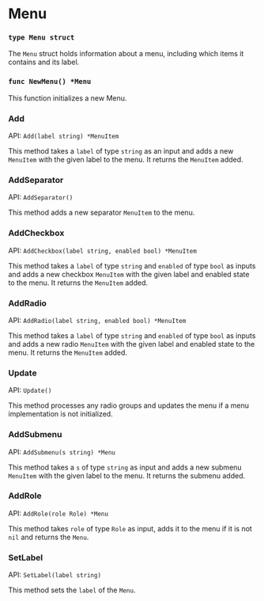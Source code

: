 # Menu

### `type Menu struct`

The `Menu` struct holds information about a menu, including which items it contains and its label.

### `func NewMenu() *Menu`

This function initializes a new Menu.

### Add

API: `Add(label string) *MenuItem`

This method takes a `label` of type `string` as an input and adds a new `MenuItem` with the given label to the menu. It returns the `MenuItem` added.

### AddSeparator

API: `AddSeparator()`

This method adds a new separator `MenuItem` to the menu.

### AddCheckbox

API: `AddCheckbox(label string, enabled bool) *MenuItem`

This method takes a `label` of type `string` and `enabled` of type `bool` as inputs and adds a new checkbox `MenuItem` with the given label and enabled state to the menu. It returns the `MenuItem` added.

### AddRadio

API: `AddRadio(label string, enabled bool) *MenuItem`

This method takes a `label` of type `string` and `enabled` of type `bool` as inputs and adds a new radio `MenuItem` with the given label and enabled state to the menu. It returns the `MenuItem` added.

### Update

API: `Update()`

This method processes any radio groups and updates the menu if a menu implementation is not initialized.

### AddSubmenu

API: `AddSubmenu(s string) *Menu`

This method takes a `s` of type `string` as input and adds a new submenu `MenuItem` with the given label to the menu. It returns the submenu added.

### AddRole

API: `AddRole(role Role) *Menu`

This method takes `role` of type `Role` as input, adds it to the menu if it is not `nil` and returns the `Menu`.

### SetLabel

API: `SetLabel(label string)`

This method sets the `label` of the `Menu`.
